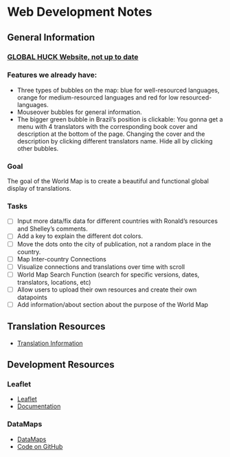 # Web Development Notes
## General Information
### [GLOBAL HUCK Website, not up to date](https://rosetta.univ-lille.fr/worldmap/)
### Features we already have:
- Three types of bubbles on the map: blue for well-resourced languages, orange for medium-resourced languages and red for low resourced-languages.
- Mouseover bubbles for general information.
- The bigger green bubble in Brazil’s position is clickable: You gonna get a menu with 4 translators with the corresponding book cover and description at the bottom of the page. Changing the cover and the description by clicking different translators name. Hide all by clicking other bubbles.
### Goal
The goal of the World Map is to create a beautiful and functional global display of translations.
### Tasks
- [ ] Input more data/fix data for different countries with Ronald’s resources and Shelley’s comments.
- [ ] Add a key to explain the different dot colors.
- [ ] Move the dots onto the city of publication, not a random place in the country.
- [ ] Map Inter-country Connections
- [ ] Visualize connections and translations over time with scroll
- [ ] World Map Search Function (search for specific versions, dates, translators, locations, etc)
- [ ] Allow users to upload their own resources and create their own datapoints
- [ ] Add information/about section about the purpose of the World Map
## Translation Resources 
- [Translation Information](references/List%20of%20translations%20to%20feed%20the%20map.pdf)
## Development Resources
### Leaflet
- [Leaflet](https://leafletjs.com/)
- [Documentation](https://leafletjs.com/reference-1.6.0.html)
### DataMaps
- [DataMaps](http://datamaps.github.io)
- [Code on GitHub](https://github.com/markmarkoh/datamaps/blob/master/README.md#getting-started)